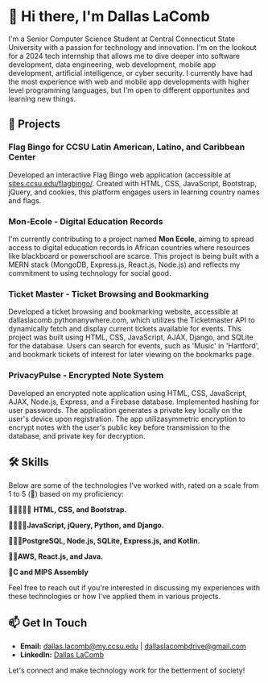 # 👋 Hi there, I'm Dallas LaComb

I'm a Senior Computer Science Student at Central Connecticut State University with a passion for technology and innovation. I'm on the lookout for a 2024 tech internship that allows me to dive deeper into software development, data engineering, web development, mobile app development, artificial intelligence, or cyber security. I currently have had the most experience with web and mobile app developments with higher level programming languages, but I'm open to different opportunites and learning new things.
## 🌟 Projects
### Flag Bingo for CCSU Latin American, Latino, and Caribbean Center
Developed an interactive Flag Bingo web application (accessible at [sites.ccsu.edu/flagbingo/](https://sites.ccsu.edu/flagbingo/). Created with HTML, CSS, JavaScript, Bootstrap, jQuery, and cookies, this platform engages users in learning country names and flags. 
### Mon-Ecole - Digital Education Records
I'm currently contributing to a project named **Mon Ecole**, aiming to spread access to digital education records in African countries where resources like blackboard or powerschool are scarce. This project is being built with a MERN stack (MongoDB, Express.js, React.js, Node.js) and reflects my commitment to using technology for social good.
### Ticket Master - Ticket Browsing and Bookmarking
Developed a ticket browsing and bookmarking website, accessible at dallaslacomb.pythonanywhere.com,
which utilizes the Ticketmaster API to dynamically fetch and display current tickets available for events.
This project was built using HTML, CSS, JavaScript, AJAX, Django, and SQLite for the database. Users can
search for events, such as 'Music' in 'Hartford', and bookmark tickets of interest for later viewing on the
bookmarks page.
### PrivacyPulse - Encrypted Note System
Developed an encrypted note application using HTML, CSS, JavaScript, AJAX, Node.js, Express, and a
Firebase database. Implemented hashing for user passwords. The application generates a private key
locally on the user's device upon registration. The app utilizasymmetric encryption to encrypt notes with
the user's public key before transmission to the database, and private key for decryption.
## 🛠 Skills
Below are some of the technologies I've worked with, rated on a scale from 1 to 5 (🌟) based on my proficiency:

🌟🌟🌟🌟🌟 **HTML, CSS, and Bootstrap.**

🌟🌟🌟🌟**JavaScript, jQuery, Python, and Django.**

🌟🌟🌟**PostgreSQL, Node.js, SQLite, Express.js, and Kotlin.**

🌟🌟**AWS, React.js, and Java.**

🌟**C and MIPS Assembly**

Feel free to reach out if you're interested in discussing my experiences with these technologies or how I've applied them in various projects.
## 📫 Get In Touch
- **Email:** [dallas.lacomb@my.ccsu.edu](mailto:dallas.lacomb@my.ccsu.edu) | [dallaslacombdrive@gmail.com](mailto:dallaslacombdrive@gmail.com)
- **LinkedIn:** [Dallas LaComb](https://www.linkedin.com/in/dallas-lacomb-10710021b/)

Let's connect and make technology work for the betterment of society!

